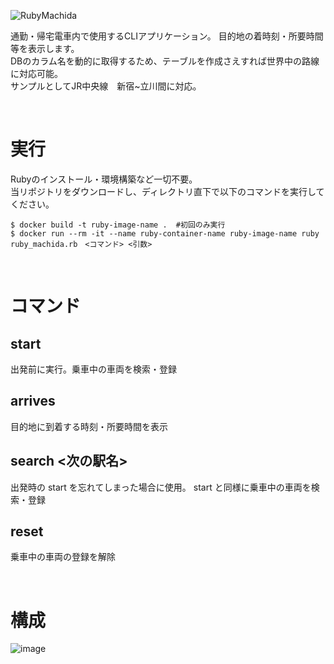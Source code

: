 ![RubyMachida](https://github.com/user-attachments/assets/10ce990b-7b63-4667-ba28-4ab36cc91271)



通勤・帰宅電車内で使用するCLIアプリケーション。  目的地の着時刻・所要時間等を表示します。  
DBのカラム名を動的に取得するため、テーブルを作成さえすれば世界中の路線に対応可能。  
サンプルとしてJR中央線　新宿~立川間に対応。

<br>

# 実行
Rubyのインストール・環境構築など一切不要。  
当リポジトリをダウンロードし、ディレクトリ直下で以下のコマンドを実行してください。
```
$ docker build -t ruby-image-name .  #初回のみ実行
$ docker run --rm -it --name ruby-container-name ruby-image-name ruby ruby_machida.rb　<コマンド> <引数>
```
<br>

# コマンド
## start
出発前に実行。乗車中の車両を検索・登録

## arrives
目的地に到着する時刻・所要時間を表示

## search <次の駅名>
出発時の start を忘れてしまった場合に使用。
start と同様に乗車中の車両を検索・登録

## reset
乗車中の車両の登録を解除

<br>

# 構成

![image](https://github.com/user-attachments/assets/957ecfb8-cc73-4fc1-a579-489f0917aa38)
